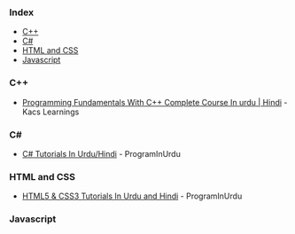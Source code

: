 ### Index

* [C++](#cplusplus)
* [C#](#csharp)
* [HTML and CSS](#html-and-css)
* [Javascript](#javascript)


### <a id="cplusplus"></a>C++

* [Programming Fundamentals With C++ Complete Course In urdu | Hindi](https://www.youtube.com/playlistlist=PL4QkPoTgwFULciDFVJEHEwOKMtf9Q_Aqh) - Kacs Learnings


### <a id="csharp"></a>C#&lrm;

* [C# Tutorials In Urdu/Hindi](https://youtube.com/playlist?list=PLUyYwyJA_WfQd5zeCU890TDFQAqboekyc) - ProgramInUrdu


### <a id="html-and-css"></a>HTML and CSS

* [HTML5 & CSS3 Tutorials In Urdu and Hindi](https://youtube.com/playlist?list=PLUyYwyJA_WfTr3YWWJ41_V7TrRZoq6cBT) - ProgramInUrdu


### <a id="javascript"></a>Javascript



